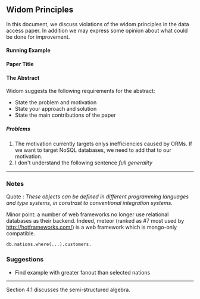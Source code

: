 ## Widom Principles

In this document, we discuss violations of the widom principles in the data access paper. In addition we may express some opinion about what could be done for improvement.

#### Running Example

#### Paper Title

#### The Abstract

Widom suggests the following requirements for the abstract:

 - State the problem and motivation
 - State your approach and solution
 - State the main contributions of the paper

##### Problems

1. The motivation currently targets onlys inefficiencies caused by ORMs. If we want to target NoSQL databases, we need to add that to our motivation.
2. I don't understand the following sentence *full generality*


---
### Notes

Quote : *These objects can be defined in different programming languages and type systems, in constrast to conventional integration systems.*

Minor point: a number of web frameworks no longer use relational databases as their backend. Indeed, meteor (ranked as #7 most used by http://hotframeworks.com/) is a web framework which is mongo-only compatible.


```
db.nations.where(...).customers.
```



### Suggestions 

 - Find example with greater fanout than selected nations

---

Section 4.1 discusses the semi-structured algebra.